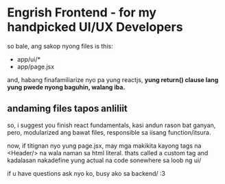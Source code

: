 # Engrish Frontend - for my handpicked UI/UX Developers

so bale, ang sakop nyong files is this:
- app/ui/*
- app/page.jsx

and, habang finafamiliarize nyo pa yung reactjs, **yung return() clause lang yung pwede nyong baguhin, walang iba.**

## andaming files tapos anliliit
so, i suggest you finish react fundamentals, kasi andun rason bat ganyan, pero, modularized ang bawat files, responsible sa iisang function/itsura.

now, if titignan nyo yung page.jsx, may mga makikita kayong tags na \<Header/> na wala naman sa html literal. thats called a custom tag and kadalasan nakadefine yung actual na code sonewhere sa loob ng ui/

if u have questions ask nyo ko, busy ako sa backend/ :3